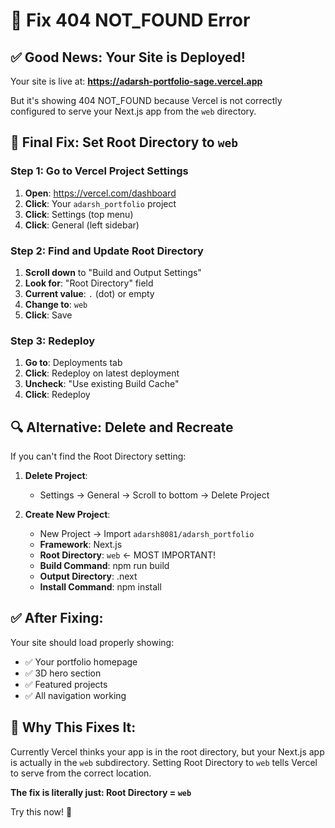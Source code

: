 # 🔧 Fix 404 NOT_FOUND Error

## ✅ Good News: Your Site is Deployed!

Your site is live at: **https://adarsh-portfolio-sage.vercel.app**

But it's showing 404 NOT_FOUND because Vercel is not correctly configured to serve your Next.js app from the `web` directory.

## 🎯 Final Fix: Set Root Directory to `web`

### Step 1: Go to Vercel Project Settings
1. **Open**: https://vercel.com/dashboard
2. **Click**: Your `adarsh_portfolio` project
3. **Click**: Settings (top menu)
4. **Click**: General (left sidebar)

### Step 2: Find and Update Root Directory
1. **Scroll down** to "Build and Output Settings"
2. **Look for**: "Root Directory" field
3. **Current value**: `.` (dot) or empty
4. **Change to**: `web`
5. **Click**: Save

### Step 3: Redeploy
1. **Go to**: Deployments tab
2. **Click**: Redeploy on latest deployment
3. **Uncheck**: "Use existing Build Cache"
4. **Click**: Redeploy

## 🔍 Alternative: Delete and Recreate

If you can't find the Root Directory setting:

1. **Delete Project**:
   - Settings → General → Scroll to bottom → Delete Project

2. **Create New Project**:
   - New Project → Import `adarsh8081/adarsh_portfolio`
   - **Framework**: Next.js
   - **Root Directory**: `web` ← MOST IMPORTANT!
   - **Build Command**: npm run build
   - **Output Directory**: .next
   - **Install Command**: npm install

## ✅ After Fixing:

Your site should load properly showing:
- ✅ Your portfolio homepage
- ✅ 3D hero section
- ✅ Featured projects
- ✅ All navigation working

## 🎯 Why This Fixes It:

Currently Vercel thinks your app is in the root directory, but your Next.js app is actually in the `web` subdirectory. Setting Root Directory to `web` tells Vercel to serve from the correct location.

**The fix is literally just: Root Directory = `web`** 

Try this now! 🚀
